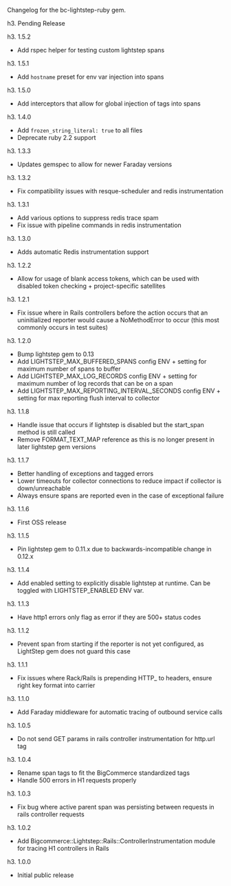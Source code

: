 Changelog for the bc-lightstep-ruby gem.

h3. Pending Release

h3. 1.5.2

- Add rspec helper for testing custom lightstep spans

h3. 1.5.1

- Add `hostname` preset for env var injection into spans

h3. 1.5.0

- Add interceptors that allow for global injection of tags into spans

h3. 1.4.0

- Add `frozen_string_literal: true` to all files
- Deprecate ruby 2.2 support

h3. 1.3.3

- Updates gemspec to allow for newer Faraday versions

h3. 1.3.2

- Fix compatibility issues with resque-scheduler and redis instrumentation

h3. 1.3.1

- Add various options to suppress redis trace spam
- Fix issue with pipeline commands in redis instrumentation

h3. 1.3.0

- Adds automatic Redis instrumentation support

h3. 1.2.2

- Allow for usage of blank access tokens, which can be used with disabled token checking + project-specific satellites

h3. 1.2.1

- Fix issue where in Rails controllers before the action occurs that an uninitialized reporter would cause a
  NoMethodError to occur (this most commonly occurs in test suites)

h3. 1.2.0

- Bump lightstep gem to 0.13
- Add LIGHTSTEP_MAX_BUFFERED_SPANS config ENV + setting for maximum number of spans to buffer
- Add LIGHTSTEP_MAX_LOG_RECORDS config ENV + setting for maximum number of log records that can be on a span
- Add LIGHTSTEP_MAX_REPORTING_INTERVAL_SECONDS config ENV + setting for max reporting flush interval to collector

h3. 1.1.8

- Handle issue that occurs if lightstep is disabled but the start_span method is still called
- Remove FORMAT_TEXT_MAP reference as this is no longer present in later lightstep gem versions

h3. 1.1.7

- Better handling of exceptions and tagged errors
- Lower timeouts for collector connections to reduce impact if collector is down/unreachable
- Always ensure spans are reported even in the case of exceptional failure 

h3. 1.1.6

- First OSS release

h3. 1.1.5

- Pin lightstep gem to 0.11.x due to backwards-incompatible change in 0.12.x
 
h3. 1.1.4

- Add enabled setting to explicitly disable lightstep at runtime. Can be toggled with LIGHTSTEP_ENABLED ENV var.

h3. 1.1.3

- Have http1 errors only flag as error if they are 500+ status codes

h3. 1.1.2

- Prevent span from starting if the reporter is not yet configured, as LightStep gem does not guard this case 

h3. 1.1.1

- Fix issues where Rack/Rails is prepending HTTP_ to headers, ensure right key format into carrier

h3. 1.1.0

- Add Faraday middleware for automatic tracing of outbound service calls
 
h3. 1.0.5

- Do not send GET params in rails controller instrumentation for http.url tag

h3. 1.0.4

- Rename span tags to fit the BigCommerce standardized tags
- Handle 500 errors in H1 requests properly

h3. 1.0.3

- Fix bug where active parent span was persisting between requests in rails controller requests
 
h3. 1.0.2

- Add Bigcommerce::Lightstep::Rails::ControllerInstrumentation module for tracing H1 controllers in Rails

h3. 1.0.0

- Initial public release
